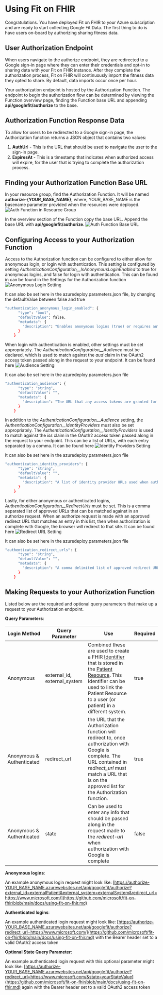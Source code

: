 # Using Fit on FHIR

Congratulations. You have deployed Fit on FHIR to your Azure subscription and are ready to start collecting Google Fit Data. The first thing to do is have users on-board by authorizing sharing fitness data.

## User Authorization Endpoint

When users navigate to the authorize endpoint, they are redirected to a Google sign-in page where they can enter their credentials and opt-in to sharing data with your Fit on FHIR instance. After they complete the authorization process, Fit on FHIR will continuously import the fitness data they opted to share. By default, data imports occur once per hour.

Your authorization endpoint is hosted by the Authorization Function. The endpoint to begin the authorization flow can be determined by viewing the Function overview page, finding the Function base URL and appending **api/googlefit/authorize** to the base.

## Authorization Function Response Data

To allow for users to be redirected to a Google sign-in page, the Authorization function returns a JSON object that contains two values:

1. **AuthUrl** - This is the URL that should be used to navigate the user to the sign-in page.
1. **ExpiresAt** - This is a timestamp that indicates when authorized access will expire, for the user that is trying to complete the authorization process.

## Finding your Authorization Function Base URL

In your resource group, find the Authorization Function. It will be named **authorize-{YOUR_BASE_NAME}**, where, YOUR_BASE_NAME is the basename parameter provided when the resources were deployed.
![Auth Function in Resource Group](../media/auth-function-resource-group.png)

In the overview section of the Function copy the base URL. Append the base URL with **api/googlefit/authorize**.
![Auth Function Base URL](../media/auth-function-url.png)

## Configuring Access to your Authorization Function

Access to the Authorization function can be configured to either allow for anonymous login, or login with authentication.  This setting is configured by setting
*AuthenticationConfiguration__IsAnonymousLoginEnabled* to true for anonymous logins, and false for login with authentication.  This can be found in can be found in the Settings for the Authorization function
![Anonymous Login Setting](../media/anonymous-login-setting.png)

It can also be set here in the azuredeploy.parameters.json file, by changing the defaultValue between false and true

```sh
"authentication_anonymous_login_enabled": {
      "type": "bool",
      "defaultValue": false,
      "metadata": {
        "description": "Enables anonymous logins (true) or requires authentication (false)."
      }
    }
```

When login with authentication is enabled, other settings must be set appropriately.  The *AuthenticationConfiguration__Audience* must be declared, which is used to match against the *aud* claim in the OAuth2 access token passed along in the request to your endpoint.
It can be found here
![Audience Setting](../media/audience-setting.png)

It can also be set here in the azuredeploy.parameters.json file

```sh
"authentication_audience": {
      "type": "string",
      "defaultValue": "",
      "metadata": {
        "description": "The URL that any access tokens are granted for."
      }
    }
```

In addition to the *AuthenticationConfiguration__Audience* setting, the *AuthenticationConfiguration__IdentityProviders* must also be set appropriately.  The *AuthenticationConfiguration__IdentityProviders* is used to match against the *iss* claim in the OAuth2 access token passed along in the request to your endpoint.
This can be a list of URLs, with each entry separated by a comma.  It can be found here
![Identity Providers Setting](../media/identity-providers-setting.png)

It can also be set here in the azuredeploy.parameters.json file

```sh
"authentication_identity_providers": {
      "type": "string",
      "defaultValue": "",
      "metadata": {
        "description": "A list of identity provider URLs used when authentication is required."
      }
    }
```

Lastly, for either anonymous or authenticated logins, *AuthenticationConfiguration__RedirectUrls* must be set.  This is a comma separated list of approved URLs that can be matched against in an authorize request.
When an authorize request is made with an approved redirect URL that matches an entry in this list, then when authorization is complete with Google, the browser will redirect to that site.
It can be found here
![Redirect URL Setting](../media/redirect-urls-setting.png)

It can also be set here in the azuredeploy.parameters.json file

```sh
"authentication_redirect_urls": {
      "type": "string",
      "defaultValue": "",
      "metadata": {
        "description": "A comma delimited list of approved redirect URLs that can be navigated to when authentication completes successfully."
      }
    }
```

## Making Requests to your Authorization Function

Listed below are the required and optional query parameters that make up a request to your Authorization endpoint.

**Query Parameters**:

|Login Method|Query Parameter|Use|Required
|---|---|---|---
|Anonymous|external_id, external_system|Combined these are used to create a FHIR [Identifier](http://hl7.org/fhir/datatypes.html#Identifier) that is stored in the [Patient Resource](http://hl7.org/fhir/patient.html). This Identifier can be used to link the Patient Resource to a user (or patient) in a different system.|true
|Anonymous & Authenticated|redirect_url|the URL that the Authorization function will redirect to, once authorization with Google is complete.  The URL contained in *redirect_url* must match a URL that is on the approved list for the Authorization function.|true
|Anonymous & Authenticated|state|Can be used to enter any info that should be passed along in the request made to the *redirect-url* when authorization with Google is complete|false

**Anonymous logins**:

An example anonymous login request might look like: [https://authorize-YOUR_BASE_NAME.azurewebsites.net/api/googlefit/authorize?external_id=externalPatient&external_system=externalSystem&redirect_url=https://www.microsoft.com/](https://github.com/microsoft/fit-on-fhir/blob/main/docs/using-fit-on-fhir.md)

**Authenticated logins**:

An example authenticated login request might look like: [https://authorize-YOUR_BASE_NAME.azurewebsites.net/api/googlefit/authorize?redirect_url=https://www.microsoft.com/](https://github.com/microsoft/fit-on-fhir/blob/main/docs/using-fit-on-fhir.md) with the Bearer header set to a valid OAuth2 access token

**Optional State Query Parameter**:

An example authenticated login request with this optional parameter might look like: [https://authorize-YOUR_BASE_NAME.azurewebsites.net/api/googlefit/authorize?redirect_url=https://www.microsoft.com/&state=yourStateValue](https://github.com/microsoft/fit-on-fhir/blob/main/docs/using-fit-on-fhir.md)  again with the Bearer header set to a valid OAuth2 access token

